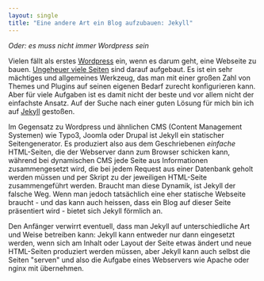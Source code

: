 ```yaml
---
layout: single
title: "Eine andere Art ein Blog aufzubauen: Jekyll"
---
```

_Oder: es muss nicht immer Wordpress sein_

Vielen fällt als erstes [Wordpress](http://wordpress.org) ein, wenn es darum geht, eine Webseite zu bauen. [Ungeheuer viele Seiten](https://www.codeinwp.com/blog/wordpress-statistics/) sind darauf aufgebaut. Es ist ein sehr mächtiges und allgemeines Werkzeug, das man mit einer großen Zahl von Themes und Plugins auf seinen eigenen Bedarf zurecht konfigurieren kann. Aber für viele Aufgaben ist es damit nicht der beste und vor allem nicht der einfachste Ansatz. Auf der Suche nach einer guten Lösung für mich bin ich auf [Jekyll](jekyllrb.com) gestoßen. 

Im Gegensatz zu Wordpress und ähnlichen CMS (Content Management Systemen) wie Typo3, Joomla oder Drupal ist Jekyll ein statischer Seitengenerator. Es produziert also aus dem Geschriebenen _einfache_ HTML-Seiten, die der Webserver dann zum Browser schicken kann, während bei dynamischen CMS jede Seite aus Informationen zusammengesetzt wird, die bei jedem Request aus einer Datenbank geholt werden müssen und per Skript zu der jeweiligen HTML-Seite zusammengeführt werden. Braucht man diese Dynamik, ist Jekyll der falsche Weg. Wenn man jedoch tatsächlich eine eher statische Webseite braucht - und das kann auch heissen, dass ein Blog auf dieser Seite präsentiert wird - bietet sich Jekyll förmlich an.

Den Anfänger verwirrt eventuell, dass man Jekyll auf unterschiedliche Art und Weise betreiben kann: Jekyll kann entweder nur dann eingesetzt werden, wenn sich am Inhalt oder Layout der Seite etwas ändert und neue HTML-Seiten produziert werden müssen, aber Jekyll kann auch selbst die Seiten "serven" und also die Aufgabe eines Webservers wie Apache oder nginx mit übernehmen. 

